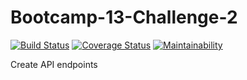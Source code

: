 # Bootcamp-13-Challenge-2
[![Build Status](https://travis-ci.com/VivianDoreen/Bootcamp-13-Challenge-2.svg?branch=feature)](https://travis-ci.com/VivianDoreen/Bootcamp-13-Challenge-2)
[![Coverage Status](https://coveralls.io/repos/github/VivianDoreen/Bootcamp-13-Challenge-2/badge.svg?branch=feature)](https://coveralls.io/github/VivianDoreen/Bootcamp-13-Challenge-2?branch=feature)
[![Maintainability](https://api.codeclimate.com/v1/badges/784b5720147903567bfb/maintainability)](https://codeclimate.com/github/VivianDoreen/Bootcamp-13-Challenge-2/maintainability)

Create API endpoints
